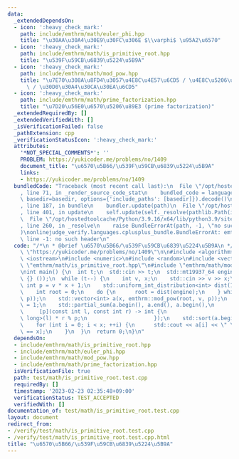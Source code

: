 ```yaml
---
data:
  _extendedDependsOn:
  - icon: ':heavy_check_mark:'
    path: include/emthrm/math/euler_phi.hpp
    title: "\u30AA\u30A4\u30E9\u30FC\u306E $\\varphi$ \u95A2\u6570"
  - icon: ':heavy_check_mark:'
    path: include/emthrm/math/is_primitive_root.hpp
    title: "\u539F\u59CB\u6839\u5224\u5B9A"
  - icon: ':heavy_check_mark:'
    path: include/emthrm/math/mod_pow.hpp
    title: "\u7E70\u308A\u8FD4\u3057\u4E8C\u4E57\u6CD5 / \u4E8C\u5206\u7D2F\u4E57\u6CD5\
      \ / \u30D0\u30A4\u30CA\u30EA\u6CD5"
  - icon: ':heavy_check_mark:'
    path: include/emthrm/math/prime_factorization.hpp
    title: "\u7D20\u56E0\u6570\u5206\u89E3 (prime factorization)"
  _extendedRequiredBy: []
  _extendedVerifiedWith: []
  _isVerificationFailed: false
  _pathExtension: cpp
  _verificationStatusIcon: ':heavy_check_mark:'
  attributes:
    '*NOT_SPECIAL_COMMENTS*': ''
    PROBLEM: https://yukicoder.me/problems/no/1409
    document_title: "\u6570\u5B66/\u539F\u59CB\u6839\u5224\u5B9A"
    links:
    - https://yukicoder.me/problems/no/1409
  bundledCode: "Traceback (most recent call last):\n  File \"/opt/hostedtoolcache/Python/3.9.16/x64/lib/python3.9/site-packages/onlinejudge_verify/documentation/build.py\"\
    , line 71, in _render_source_code_stat\n    bundled_code = language.bundle(stat.path,\
    \ basedir=basedir, options={'include_paths': [basedir]}).decode()\n  File \"/opt/hostedtoolcache/Python/3.9.16/x64/lib/python3.9/site-packages/onlinejudge_verify/languages/cplusplus.py\"\
    , line 187, in bundle\n    bundler.update(path)\n  File \"/opt/hostedtoolcache/Python/3.9.16/x64/lib/python3.9/site-packages/onlinejudge_verify/languages/cplusplus_bundle.py\"\
    , line 401, in update\n    self.update(self._resolve(pathlib.Path(included), included_from=path))\n\
    \  File \"/opt/hostedtoolcache/Python/3.9.16/x64/lib/python3.9/site-packages/onlinejudge_verify/languages/cplusplus_bundle.py\"\
    , line 260, in _resolve\n    raise BundleErrorAt(path, -1, \"no such header\"\
    )\nonlinejudge_verify.languages.cplusplus_bundle.BundleErrorAt: emthrm/math/is_primitive_root.hpp:\
    \ line -1: no such header\n"
  code: "/*\n * @brief \u6570\u5B66/\u539F\u59CB\u6839\u5224\u5B9A\n */\n#define PROBLEM\
    \ \"https://yukicoder.me/problems/no/1409\"\n\n#include <algorithm>\n#include\
    \ <iostream>\n#include <numeric>\n#include <random>\n#include <vector>\n\n#include\
    \ \"emthrm/math/is_primitive_root.hpp\"\n#include \"emthrm/math/mod_pow.hpp\"\n\
    \nint main() {\n  int t;\n  std::cin >> t;\n  std::mt19937_64 engine(std::random_device\
    \ {} ());\n  while (t--) {\n    int v, x;\n    std::cin >> v >> x;\n    const\
    \ int p = v * x + 1;\n    std::uniform_int_distribution<int> dist(1, p - 1);\n\
    \    int root = 0;\n    do {\n      root = dist(engine);\n    } while (!emthrm::is_primitive_root(root,\
    \ p));\n    std::vector<int> a(x, emthrm::mod_pow(root, v, p));\n    a.front()\
    \ = 1;\n    std::partial_sum(a.begin(), a.end(), a.begin(),\n                \
    \     [p](const int l, const int r) -> int {\n                       return static_cast<long\
    \ long>(l) * r % p;\n                     });\n    std::sort(a.begin(), a.end());\n\
    \    for (int i = 0; i < x; ++i) {\n      std::cout << a[i] << \" \\n\"[i + 1\
    \ == x];\n    }\n  }\n  return 0;\n}\n"
  dependsOn:
  - include/emthrm/math/is_primitive_root.hpp
  - include/emthrm/math/euler_phi.hpp
  - include/emthrm/math/mod_pow.hpp
  - include/emthrm/math/prime_factorization.hpp
  isVerificationFile: true
  path: test/math/is_primitive_root.test.cpp
  requiredBy: []
  timestamp: '2023-02-23 02:35:48+09:00'
  verificationStatus: TEST_ACCEPTED
  verifiedWith: []
documentation_of: test/math/is_primitive_root.test.cpp
layout: document
redirect_from:
- /verify/test/math/is_primitive_root.test.cpp
- /verify/test/math/is_primitive_root.test.cpp.html
title: "\u6570\u5B66/\u539F\u59CB\u6839\u5224\u5B9A"
---
```


